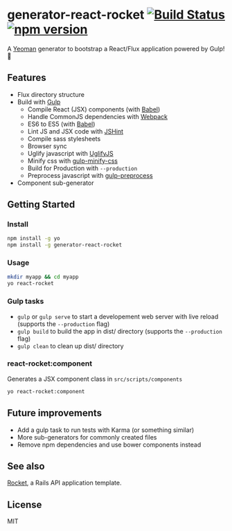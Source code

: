# generator-react-rocket [![Build Status](https://travis-ci.org/nsarno/generator-react-rocket.svg?branch=master)](https://travis-ci.org/nsarno/generator-react-rocket) [![npm version](https://badge.fury.io/js/generator-react-rocket.svg)](http://badge.fury.io/js/generator-react-rocket)

A [Yeoman](http://yeoman.io/) generator to bootstrap a React/Flux application powered by Gulp! 🚀

## Features

- Flux directory structure
- Build with [Gulp](http://gulpjs.com/)
  - Compile React (JSX) components (with [Babel](https://babeljs.io/))
  - Handle CommonJS dependencies with [Webpack](http://webpack.github.io/)
  - ES6 to ES5 (with [Babel](https://babeljs.io/))
  - Lint JS and JSX code with [JSHint](https://github.com/spalger/gulp-jshint)
  - Compile sass stylesheets
  - Browser sync
  - Uglify javascript with [UglifyJS](https://github.com/terinjokes/gulp-uglify)
  - Minify css with [gulp-minify-css](https://github.com/murphydanger/gulp-minify-css)
  - Build for Production with `--production`
  - Preprocess javascript with [gulp-preprocess](https://github.com/jas/gulp-preprocess)
- Component sub-generator

## Getting Started

### Install

```bash
npm install -g yo
npm install -g generator-react-rocket
```

### Usage

```bash
mkdir myapp && cd myapp
yo react-rocket
```

### Gulp tasks

- `gulp` or `gulp serve` to start a developement web server with live reload (supports the `--production` flag)
- `gulp build` to build the app in dist/ directory (supports the `--production` flag)
- `gulp clean` to clean up dist/ directory

### react-rocket:component

Generates a JSX component class in `src/scripts/components`

```bash
yo react-rocket:component
```

## Future improvements

- Add a gulp task to run tests with Karma (or something similar)
- More sub-generators for commonly created files
- Remove npm dependencies and use bower components instead

## See also

[Rocket](https://github.com/nsarno/rocket), a Rails API application template.

## License

MIT
